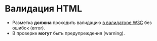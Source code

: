 # Валидация HTML

- Разметка **должна** проходить валидацию [в валидаторе W3C](https://validator.w3.org/nu/) без ошибок (error).
- В проверке **могут** быть предупреждения (warning).
